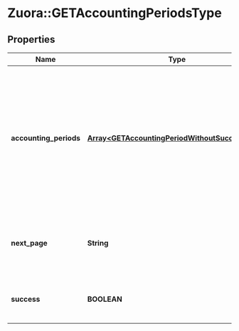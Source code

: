 # Zuora::GETAccountingPeriodsType

## Properties
Name | Type | Description | Notes
------------ | ------------- | ------------- | -------------
**accounting_periods** | [**Array&lt;GETAccountingPeriodWithoutSuccessType&gt;**](GETAccountingPeriodWithoutSuccessType.md) | An array of all accounting periods on your tenant. The accounting periods are returned in ascending order of start date; that is, the latest period is returned first.  | [optional] 
**next_page** | **String** | URL to retrieve the next page of the response if it exists; otherwise absent.  | [optional] 
**success** | **BOOLEAN** | Returns &#x60;true&#x60; if the request was processed successfully.  | [optional] 



